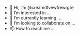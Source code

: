 - 👋 Hi, I’m @creamdfvewfrewrgre
- 👀 I’m interested in ...
- 🌱 I’m currently learning ...
- 💞️ I’m looking to collaborate on ...
- 📫 How to reach me ...

<!---
creamdfvewfrewrgre/creamdfvewfrewrgre is a ✨ special ✨ repository because its `README.md` (this file) appears on your GitHub profile.
You can click the Preview link to take a look at your changes.
--->
